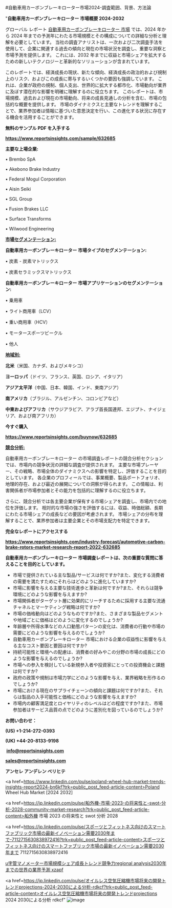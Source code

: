 #自動車用カーボンブレーキローター市場2024-調査範囲、背景、方法論

"<strong>自動車用カーボンブレーキローター 市場概要 2024-2032</strong>

グローバル レポート <a href=https://www.reportsinsights.com/sample/632685>自動車用カーボンブレーキローター 市場</a> では、2024 年から 2024 年までの予測年にわたる市場規模とその構成についての詳細な分析と理解を必要としています。 当社の調査アナリストは、一次および二次調査手法を使用して、企業に関連する過去の傾向と現在の市場状況を調査し、重要な洞察と市場予測を提供します。 これには、2032 年までに収益と市場シェアを拡大​​するための新しいテクノロジーと革新的なソリューションが含まれています。

このレポートでは、経済成長の現状、新たな傾向、経済成長の政治的および規制上のリスク、およびこの成長に寄与するいくつかの要因も強調しています。 これは、企業が政府の規制、個人支出、世界的に拡大する都市化、市場動向が業界に及ぼす潜在的な影響を明確に理解するのに役立ちます。 このレポートは、市場規模、過去および現在の市場動向、将来の成長見通しの分析を含む、市場の包括的な概要を提供します。 市場のダイナミクスと主要なトレンドを理解することで、業界参加者は情報に基づいた意思決定を行い、この進化する状況に存在する機会を活用することができます。

<strong><b>無料のサンプル PDF を入手する</b></strong>

<a href=https://www.reportsinsights.com/sample/632685><strong><u>https://www.reportsinsights.com/sample/632685</u></strong></a>

<strong>主要な上場企業:</strong>

• Brembo SpA

• Akebono Brake Industry

• Federal Mogul Corporation

• Aisin Seiki

• SGL Group

• Fusion Brakes LLC

• Surface Transforms

• Wilwood Engineering

<strong><u>市場セグメンテーション</u></strong><strong><u>:</u></strong>

<strong>自動車用カーボンブレーキローター 市場タイプのセグメンテーション:</strong>

• 炭素 - 炭素マトリックス

• 炭素セラミックスマトリックス

<strong>自動車用カーボンブレーキローター 市場アプリケーションのセグメンテーション:</strong>

• 乗用車

• ライト商用車（LCV）

• 重い商用車（HCV）

• モータースポーツビークル

• 他人

<strong><u>地域別</u></strong><strong><u>:</u></strong>

<strong>北米</strong>（米国、カナダ、およびメキシコ）

<strong>ヨーロッパ</strong>（ドイツ、フランス、英国、ロシア、イタリア）

<strong>アジア太平洋</strong>（中国、日本、韓国、インド、東南アジア）

<strong>南アメリカ</strong>（ブラジル、アルゼンチン、コロンビアなど）

<strong>中東およびアフリカ</strong>（サウジアラビア、アラブ首長国連邦、エジプト、ナイジェリア、および南アフリカ）

<strong>今すぐ購入</strong>

<a href=https://www.reportsinsights.com/buynow/632685><strong><u>https://www.reportsinsights.com/buynow/632685</u></strong></a>

<strong><u>競合分析:</u></strong>

自動車用カーボンブレーキローター の市場調査レポートの競合分析セクションでは、市場内の競争状況の詳細な調査が提供されます。 主要な市場プレーヤー、その戦略、市場全体のダイナミクスへの影響を特定し、評価することを目的としています。 各企業のプロフィールでは、事業概要、製品ポートフォリオ、地理的存在、および最近の展開についての洞察が得られます。 この情報は、利害関係者が市場参加者とその能力を包括的に理解するのに役立ちます。

さらに、競合分析では各主要企業が保有する市場シェアを調査し、市場内での地位を評価します。 相対的な市場の強さを評価するには、収益、時価総額、長期にわたる市場シェアの成長などの要因が考慮されます。 市場シェアの分布を理解することで、業界参加者は主要企業とその市場支配力を特定できます。

<strong>完全なレポートにアクセスする</strong>

<a href=https://www.reportsinsights.com/industry-forecast/automotive-carbon-brake-rotors-market-research-report-2022-632685><strong><u><b>https://www.reportsinsights.com/industry-forecast/automotive-carbon-brake-rotors-market-research-report-2022-632685</b></u></strong></a>

<strong><b>自動車用カーボンブレーキローター 市場調査レポートは、次の重要な質問に答えることを目的としています。</b></strong>
<ul>
  <li>市場で提供されている主な製品/サービスは何ですか?また、変化する消費者の需要を満たすためにそれらはどのように進化していますか?</li>
  <li>市場に影響を与える主要な技術進歩と革新は何ですか?また、それらは競争環境にどのような影響を与えますか?</li>
  <li>市場関係者がターゲット層に効果的にリーチするために採用する主要な流通チャネルとマーケティング戦略は何ですか?</li>
  <li>市場の価格動向はどのようなものですか?また、さまざまな製品セグメントや地域ごとに価格はどのように変化するのでしょうか?</li>
  <li>年齢層や所得水準などの人口動態パターンの変化は、消費者の行動や市場の需要にどのような影響を与えるのでしょうか?</li>
  <li>自動車用カーボンブレーキローター 市場における企業の収益性に影響を与える主なコスト要因と要因は何ですか?</li>
  <li>持続可能性と環境への配慮は、消費者の好みやこの分野の市場の成長にどのような影響を与えるのでしょうか?</li>
  <li>市場への参入を検討している新規参入者や投資家にとっての投資機会と課題は何ですか?</li>
  <li>政府の政策や規制は市場力学にどのような影響を与え、業界戦略を形作るのでしょうか?</li>
  <li>市場における現在のサプライチェーンの傾向と課題は何ですか?また、それらは製品の入手可能性と価格にどのような影響を与えますか?</li>
  <li>市場内の顧客満足度とロイヤリティのレベルはどの程度ですか?また、市場参加者はサービス品質の点でどのように差別化を図っているのでしょうか?</li>
</ul>
<strong>お問い合わせ：</strong>

<strong>(US) +1-214-272-0393</strong>

<strong>(UK) +44-20-8133-9198</strong>

<strong> </strong><a href=info@reportsinsights.com><strong><u>info@reportsinsights.com</u></strong></a>

<a href=sales@reportsinsights.com><strong><u>sales@reportsinsights.com</u></strong></a>

<strong>アンセレ アンデレン ベリヒテ</strong>

<a href=https://www.linkedin.com/pulse/poland-wheel-hub-market-trends-insights-report2024-bn6kf?trk=public_post_feed-article-content>Poland Wheel Hub Market [2024 2032]</a>

<a href=https://jp.linkedin.com/pulse/船外機-市場-2023-の将来性と-swot-分析-2028-community-market-research?trk=public_post_feed-article-content>船外機 市場 2023 の将来性と swot 分析 2028</a>

<a href=https://jp.linkedin.com/pulse/スポーツとフィットネス向けのスマートファブリック市場の最新イノベーション需要2030年まで-7112715630838972416?trk=public_post_feed-article-content>スポーツとフィットネス向けのスマートファブリック市場の最新イノベーション需要2030年まで 7112715630838972416</a>

<a href=https://www.linkedin.com/pulse/u字管マノメーター市場規模シェア成長トレンド競争力regional-analysis2030年までの世界の業界予測-xzapf/>u字管マノメーター市場規模シェア成長トレンド競争力regional analysis2030年までの世界の業界予測 xzapf</a>

<a href=https://jp.linkedin.com/pulse/オイルレス空気圧縮機市場将来の開発トレンドprojections-2024-2030による分析-rdkcf?trk=public_post_feed-article-content>オイルレス空気圧縮機市場将来の開発トレンドprojections 2024 2030による分析 rdkcf</a>"
![image](https://github.com/aanak123/RIMarketer1/assets/158471119/079977ef-d49d-431a-b581-a22b57278d12)
